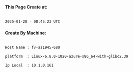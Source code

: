 
   
#### This Page Create at:

```bash

2025-01-28 - 08:45:23 UTC

```

#### Create By Machine:

```bash

Host Name : fv-az1945-680

platform  : Linux-6.8.0-1020-azure-x86_64-with-glibc2.39

Ip Local  : 10.1.0.161

```

